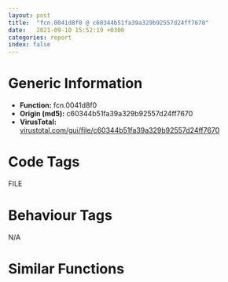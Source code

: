 ```yaml
---
layout: post
title:  "fcn.0041d8f0 @ c60344b51fa39a329b92557d24ff7670"
date:   2021-09-10 15:52:19 +0300
categories: report
index: false
---
```


# Generic Information
- **Function:** fcn.0041d8f0
- **Origin (md5):** c60344b51fa39a329b92557d24ff7670
- **VirusTotal:** [virustotal.com/gui/file/c60344b51fa39a329b92557d24ff7670][virustotal_ref]

# Code Tags
<span class="tag" id="FILE">FILE</span>


# Behaviour Tags
<span class="bhv-tag" id="na">N/A</span>

# Similar Functions
<script type="text/javascript" src="https://www.gstatic.com/charts/loader.js"></script>
<script type="text/javascript">

    google.charts.load('current', {'packages':['corechart']});
    google.charts.setOnLoadCallback(drawChart);

    function drawChart() {
    var data = new google.visualization.DataTable();
        data.addColumn('number', 'X');
        data.addColumn('number', 'Y');
        data.addColumn({type: 'string', role: 'tooltip', 'p': {'html': true}});
        data.addColumn({'type': 'string', 'role': 'style'});
        
        data.addRows([
    [0, 0, '<b><a href="/report/fcn.0041d8f0@c60344b51fa39a329b92557d24ff7670">fcn.0041d8f0</a><br>@c60344b51fa39a329b92557d24ff7670</b><br>', 'point { fill-color: #e0440e; }'],

        ]);

    var options = {
        title: 'Similarity Plot',
        legend: 'none',
        colors: ['#dedbd9', '#e6693e', '#ec8f6e', '#f3b49f', '#f6c7b6'],
        tooltip: {isHtml: true, trigger: 'both'},
        explorer: {
        actions: ["dragToZoom", "rightClickToReset"],
        },
        chartArea: {
        width: '80%',
        height: '80%'
        },
        width: '100%',
        height: '100%'
    };

    var chart = new google.visualization.ScatterChart(document.getElementById('chart_div'));

    chart.draw(data, options);
    }
    
</script>


<div id="chart_div" style="width: 100%px; height: 100%;"></div>

# Disassembled Code
{% highlight nasm %}

push ebp
mov ebp, esp
push 0xffffffffffffffff
push 0x5ac4ff
mov eax, dword
push eax
sub esp, 0xf8
mov eax, dword[0x5ffcc0]
xor eax, ebp
push eax
lea eax, [ebp-0xc]
mov dword
mov dword[ebp-0xcc], ecx
mov dword[ebp-4], 1
mov byte[ebp-0x29], 0
lea ecx, [ebp-0x30]
call fcn.00421860
mov byte[ebp-4], 2
lea ecx, [ebp-0x24]
call fcn.0055b1e0
mov byte[ebp-4], 3
mov eax, dword[ebp+8]
push eax
push str._s_*.*
lea ecx, [ebp-0x30]
push ecx
call fcn.00415100
add esp, 0xc
push 0
lea ecx, [ebp-0x30]
call fcn.00453f10
push eax
lea ecx, [ebp-0x24]
call fcn.0055b278
mov dword[ebp-0x28], eax
cmp dword[ebp-0x28], 0
je 0x41dada
lea ecx, [ebp-0x24]
call fcn.0055b032
mov dword[ebp-0x28], eax
lea ecx, [ebp-0x24]
call fcn.0055b1a1
test eax, eax
jne 0x41d999
lea ecx, [ebp-0x24]
call fcn.0041ae00
test eax, eax
je 0x41d99b
jmp 0x41d96c
lea ecx, [ebp-0x38]
call fcn.00422910
lea edx, [ebp-0x40]
push edx
lea ecx, [ebp-0x24]
call fcn.0055b3ac
mov byte[ebp-4], 4
lea eax, [ebp-0x3c]
push eax
lea ecx, [ebp-0x24]
call fcn.0055b477
mov byte[ebp-4], 5
lea ecx, [ebp-0x78]
push ecx
lea ecx, [ebp+0xc]
call fcn.0042dcc0
mov edx, dword[eax]
mov eax, dword[eax+4]
mov dword[ebp-0x38], edx
mov dword[ebp-0x34], eax
jmp 0x41d9ea
push 0
lea ecx, [ebp-0x80]
push ecx
lea ecx, [ebp-0x38]
call fcn.00422930
lea edx, [ebp-0x88]
push edx
lea ecx, [ebp+0xc]
call fcn.004221f0
push eax
lea ecx, [ebp-0x38]
call fcn.0042fcd0
movzx eax, al
test eax, eax
je 0x41dabd
lea ecx, [ebp-0x38]
call fcn.00432960
add eax, 0x1c
mov ecx, eax
call fcn.004020c0
push eax
lea ecx, [ebp-0x40]
call fcn.0040fb00
test eax, eax
jne 0x41dab8
lea ecx, [ebp-0x44]
call fcn.00421860
mov byte[ebp-4], 6
lea ecx, [ebp-0x3c]
call fcn.00453f10
push eax
push 0x104
push 0x104
lea ecx, [ebp-0x44]
call fcn.004103d0
push eax
push 0x5d7ac8
push 0x5d7acc
push str.InternetShortcut
call dword[sym.imp.KERNEL32.dll_GetPrivateProfileStringW]
push 0xffffffffffffffff
lea ecx, [ebp-0x44]
call fcn.00410430
lea ecx, [ebp-0x38]
call fcn.00432960
mov ecx, eax
call fcn.004020c0
push eax
lea ecx, [ebp-0x44]
call fcn.0040fb00
test eax, eax
jne 0x41daac
mov ecx, dword[ebp-0xcc]
mov byte[ecx+4], 1
lea ecx, [ebp-0x3c]
call fcn.00453f10
push eax
call dword[sym.imp.KERNEL32.dll_DeleteFileW]
mov byte[ebp-4], 5
lea ecx, [ebp-0x44]
call fcn.00410950
jmp 0x41d9dc
mov byte[ebp-4], 4
lea ecx, [ebp-0x3c]
call fcn.00410950
mov byte[ebp-4], 3
lea ecx, [ebp-0x40]
call fcn.00410950
jmp 0x41d96c
push 0
lea ecx, [ebp-0x30]
call fcn.00453f10
push eax
lea ecx, [ebp-0x24]
call fcn.0055b278
mov dword[ebp-0x28], eax
cmp dword[ebp-0x28], 0
je 0x41de19
lea ecx, [ebp-0x24]
call fcn.0055b032
mov dword[ebp-0x28], eax
lea ecx, [ebp-0x24]
call fcn.0041ae00
test eax, eax
je 0x41db16
jmp 0x41de14
lea edx, [ebp-0x54]
push edx
lea ecx, [ebp-0x24]
call fcn.0055b3ac
mov byte[ebp-4], 7
lea eax, [ebp-0x50]
push eax
lea ecx, [ebp-0x24]
call fcn.0055b477
mov byte[ebp-4], 8
lea ecx, [ebp-0x4c]
call fcn.00422910
lea ecx, [ebp-0x90]
push ecx
lea ecx, [ebp+0xc]
call fcn.0042dcc0
mov edx, dword[eax]
mov eax, dword[eax+4]
mov dword[ebp-0x4c], edx
mov dword[ebp-0x48], eax
jmp 0x41db6b
push 0
lea ecx, [ebp-0x98]
push ecx
lea ecx, [ebp-0x4c]
call fcn.00422930
lea edx, [ebp-0xa0]
push edx
lea ecx, [ebp+0xc]
call fcn.004221f0
push eax
lea ecx, [ebp-0x4c]
call fcn.0042fcd0
movzx eax, al
test eax, eax
je 0x41ddfc
lea ecx, [ebp-0x4c]
call fcn.00432960
add eax, 0x1c
mov ecx, eax
call fcn.004020c0
push eax
lea ecx, [ebp-0x54]
call fcn.0040fb00
test eax, eax
jne 0x41ddf7
lea ecx, [ebp-0x58]
call fcn.00421860
mov byte[ebp-4], 9
lea ecx, [ebp-0x50]
call fcn.00453f10
push eax
push 0x104
push 0x104
lea ecx, [ebp-0x58]
call fcn.004103d0
push eax
push 0x5d7af8
push 0x5d7afc
push str.InternetShortcut
call dword[sym.imp.KERNEL32.dll_GetPrivateProfileStringW]
push 0xffffffffffffffff
lea ecx, [ebp-0x58]
call fcn.00410430
lea ecx, [ebp-0x4c]
call fcn.00432960
mov ecx, eax
call fcn.004020c0
push eax
lea ecx, [ebp-0x58]
call fcn.0040fb00
test eax, eax
je 0x41ddce
lea ecx, [ebp-0x50]
call fcn.00453f10
push eax
lea ecx, [ebp-0x4c]
call fcn.00432960
mov ecx, eax
call fcn.004020c0
push eax
push str.BASEURL
push str.DEFAULT
call dword[sym.imp.KERNEL32.dll_WritePrivateProfileStringW]
test eax, eax
je 0x41ddcc
lea ecx, [ebp-0x50]
call fcn.00453f10
push eax
lea ecx, [ebp-0x4c]
call fcn.00432960
mov ecx, eax
call fcn.004020c0
push eax
push 0x5d7b48
push str.InternetShortcut
call dword[sym.imp.KERNEL32.dll_WritePrivateProfileStringW]
lea ecx, [ebp-0x4c]
call fcn.00432960
add eax, 0x38
mov ecx, eax
call fcn.004020c0
push eax
lea ecx, [ebp-0x5c]
call fcn.0040f880
mov byte[ebp-4], 0xa
lea ecx, [ebp-0x5c]
call fcn.00410410
movzx ecx, al
test ecx, ecx
jne 0x41dcd3
push ecx
mov ecx, esp
mov dword[ebp-0xa4], esp
lea edx, [ebp-0x5c]
push edx
call fcn.0040f860
mov dword[ebp-0xd0], eax
call fcn.00528e50
add esp, 4
mov dword[ebp-0xd4], eax
cmp dword[ebp-0xd4], 0
jne 0x41dd7c
push 0x26
lea eax, [ebp-0xa8]
push eax
call fcn.00516660
add esp, 8
mov dword[ebp-0xd8], eax
mov ecx, dword[ebp-0xd8]
mov dword[ebp-0xdc], ecx
mov byte[ebp-4], 0xb
push str._Internet_Explorer_iexplore.exe
mov edx, dword[ebp-0xdc]
push edx
lea eax, [ebp-0xac]
push eax
call fcn.00410080
add esp, 0xc
mov dword[ebp-0xe0], eax
mov ecx, dword[ebp-0xe0]
mov dword[ebp-0xe4], ecx
mov byte[ebp-4], 0xc
mov edx, dword[ebp-0xe4]
push edx
lea ecx, [ebp-0x5c]
call fcn.0040f980
mov byte[ebp-4], 0xb
lea ecx, [ebp-0xac]
call fcn.00410950
mov byte[ebp-4], 0xa
lea ecx, [ebp-0xa8]
call fcn.00410950
lea ecx, [ebp-0x50]
call fcn.00453f10
push eax
lea ecx, [ebp-0x5c]
call fcn.00453f10
push eax
push str.IconFile
push str.InternetShortcut
call dword[sym.imp.KERNEL32.dll_WritePrivateProfileStringW]
jmp 0x41dd9e
lea ecx, [ebp-0x50]
call fcn.00453f10
push eax
lea ecx, [ebp-0x5c]
call fcn.00453f10
push eax
push str.IconFile
push str.InternetShortcut
call dword[sym.imp.KERNEL32.dll_WritePrivateProfileStringW]
lea ecx, [ebp-0x50]
call fcn.00453f10
push eax
push 0x5d7c28
push 0x5d7c2c
push str.InternetShortcut
call dword[sym.imp.KERNEL32.dll_WritePrivateProfileStringW]
mov byte[ebp-0x29], 1
mov byte[ebp-4], 9
lea ecx, [ebp-0x5c]
call fcn.00410950
jmp 0x41ddd2
mov byte[ebp-0x29], 1
mov eax, dword[ebp-0x48]
push eax
mov ecx, dword[ebp-0x4c]
push ecx
lea edx, [ebp-0xb4]
push edx
lea ecx, [ebp+0xc]
call fcn.00422300
mov byte[ebp-4], 8
lea ecx, [ebp-0x58]
call fcn.00410950
jmp 0x41ddfc
jmp 0x41db5a
mov byte[ebp-4], 7
lea ecx, [ebp-0x50]
call fcn.00410950
mov byte[ebp-4], 3
lea ecx, [ebp-0x54]
call fcn.00410950
jmp 0x41daf0
mov dword[ebp-0x60], 0
jmp 0x41de2b
mov eax, dword[ebp-0x60]
add eax, 1
mov dword[ebp-0x60], eax
lea ecx, [ebp+0xc]
call fcn.00422220
cmp dword[ebp-0x60], eax
jae 0x41e0ec
push 0x1a
lea ecx, [ebp-0x70]
push ecx
call fcn.00516660
add esp, 8
mov byte[ebp-4], 0xd
lea ecx, [ebp-0x6c]
call fcn.00421860
mov byte[ebp-4], 0xe
push str._tempurl.url
lea edx, [ebp-0x70]
push edx
lea eax, [ebp-0xb8]
push eax
call fcn.00410080
add esp, 0xc
mov dword[ebp-0xe8], eax
mov ecx, dword[ebp-0xe8]
mov dword[ebp-0xec], ecx
mov byte[ebp-4], 0xf
mov edx, dword[ebp-0xec]
push edx
lea ecx, [ebp-0x6c]
call fcn.0040f980
mov byte[ebp-4], 0xe
lea ecx, [ebp-0xb8]
call fcn.00410950
lea ecx, [ebp-0x68]
call fcn.00421860
mov byte[ebp-4], 0x10
mov eax, dword[ebp-0x60]
push eax
lea ecx, [ebp+0xc]
call fcn.00422240
add eax, 0x1c
mov ecx, eax
call fcn.004020c0
push eax
mov ecx, dword[ebp+8]
push ecx
push str._s_s.url
lea edx, [ebp-0x68]
push edx
call fcn.00415100
add esp, 0x10
lea ecx, [ebp-0x6c]
call fcn.00453f10
push eax
mov eax, dword[ebp-0x60]
push eax
lea ecx, [ebp+0xc]
call fcn.00422240
mov ecx, eax
call fcn.004020c0
push eax
push str.BASEURL
push str.DEFAULT
call dword[sym.imp.KERNEL32.dll_WritePrivateProfileStringW]
lea ecx, [ebp-0x6c]
call fcn.00453f10
push eax
mov ecx, dword[ebp-0x60]
push ecx
lea ecx, [ebp+0xc]
call fcn.00422240
mov ecx, eax
call fcn.004020c0
push eax
push 0x5d7cb4
push str.InternetShortcut
call dword[sym.imp.KERNEL32.dll_WritePrivateProfileStringW]
mov edx, dword[ebp-0x60]
push edx
lea ecx, [ebp+0xc]
call fcn.00422240
add eax, 0x38
mov ecx, eax
call fcn.004020c0
push eax
lea ecx, [ebp-0x64]
call fcn.0040f880
mov byte[ebp-4], 0x11
lea ecx, [ebp-0x64]
call fcn.00410410
movzx eax, al
test eax, eax
jne 0x41df9d
push ecx
mov ecx, esp
mov dword[ebp-0xbc], esp
lea edx, [ebp-0x64]
push edx
call fcn.0040f860
mov dword[ebp-0xf0], eax
call fcn.00528e50
add esp, 4
mov dword[ebp-0xf4], eax
cmp dword[ebp-0xf4], 0
jne 0x41e046
push 0x26
lea eax, [ebp-0xc0]
push eax
call fcn.00516660
add esp, 8
mov dword[ebp-0xf8], eax
mov ecx, dword[ebp-0xf8]
mov dword[ebp-0xfc], ecx
mov byte[ebp-4], 0x12
push str._Internet_Explorer_iexplore.exe
mov edx, dword[ebp-0xfc]
push edx
lea eax, [ebp-0xc4]
push eax
call fcn.00410080
add esp, 0xc
mov dword[ebp-0x100], eax
mov ecx, dword[ebp-0x100]
mov dword[ebp-0x104], ecx
mov byte[ebp-4], 0x13
mov edx, dword[ebp-0x104]
push edx
lea ecx, [ebp-0x64]
call fcn.0040f980
mov byte[ebp-4], 0x12
lea ecx, [ebp-0xc4]
call fcn.00410950
mov byte[ebp-4], 0x11
lea ecx, [ebp-0xc0]
call fcn.00410950
lea ecx, [ebp-0x6c]
call fcn.00453f10
push eax
lea ecx, [ebp-0x64]
call fcn.00453f10
push eax
push str.IconFile
push str.InternetShortcut
call dword[sym.imp.KERNEL32.dll_WritePrivateProfileStringW]
jmp 0x41e068
lea ecx, [ebp-0x6c]
call fcn.00453f10
push eax
lea ecx, [ebp-0x64]
call fcn.00453f10
push eax
push str.IconFile
push str.InternetShortcut
call dword[sym.imp.KERNEL32.dll_WritePrivateProfileStringW]
lea ecx, [ebp-0x6c]
call fcn.00453f10
push eax
push 0x5d7d90
push 0x5d7d94
push str.InternetShortcut
call dword[sym.imp.KERNEL32.dll_WritePrivateProfileStringW]
push 0
lea ecx, [ebp-0x68]
call fcn.00453f10
push eax
lea ecx, [ebp-0x6c]
call fcn.00453f10
push eax
call dword[sym.imp.KERNEL32.dll_CopyFileW]
test eax, eax
je 0x41e0a8
mov byte[ebp-0x29], 1
lea ecx, [ebp-0x6c]
call fcn.00453f10
push eax
call dword[sym.imp.KERNEL32.dll_DeleteFileW]
mov byte[ebp-4], 0x10
lea ecx, [ebp-0x64]
call fcn.00410950
mov byte[ebp-4], 0xe
lea ecx, [ebp-0x68]
call fcn.00410950
mov byte[ebp-4], 0xd
lea ecx, [ebp-0x6c]
call fcn.00410950
mov byte[ebp-4], 3
lea ecx, [ebp-0x70]
call fcn.00410950
jmp 0x41de22
mov al, byte[ebp-0x29]
mov byte[ebp-0xc5], al
mov byte[ebp-4], 2
lea ecx, [ebp-0x24]
call fcn.0055b209
mov byte[ebp-4], 1
lea ecx, [ebp-0x30]
call fcn.00410950
mov byte[ebp-4], 0
lea ecx, [ebp+8]
call fcn.00410950
mov dword[ebp-4], 0xffffffff
lea ecx, [ebp+0xc]
call fcn.004221d0
mov al, byte[ebp-0xc5]
mov ecx, dword[ebp-0xc]
mov dword
pop ecx
mov esp, ebp
pop ebp
ret 0x1c

{% endhighlight %}

[virustotal_ref]: https://www.virustotal.com/gui/file/c60344b51fa39a329b92557d24ff7670
